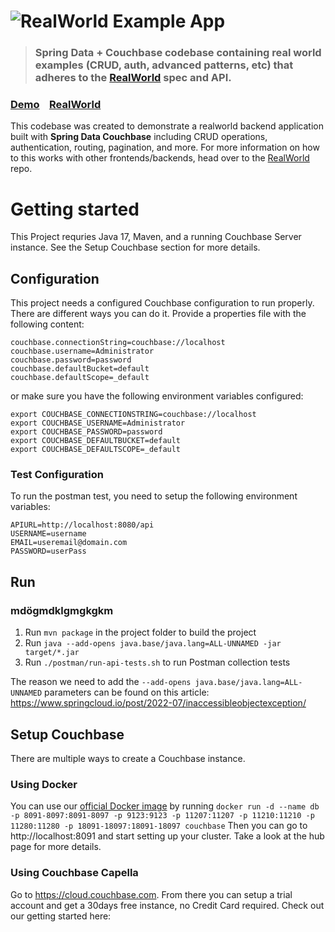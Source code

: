 # ![RealWorld Example App](logo.png)

> ### Spring Data + Couchbase codebase containing real world examples (CRUD, auth, advanced patterns, etc) that adheres to the [RealWorld](https://github.com/gothinkster/realworld) spec and API.

### [Demo](https://demo.realworld.io/)&nbsp;&nbsp;&nbsp;&nbsp;[RealWorld](https://github.com/gothinkster/realworld)


This codebase was created to demonstrate a realworld backend application built with **Spring Data Couchbase** including CRUD operations, authentication, routing, pagination, and more. For more information on how to this works with other frontends/backends, head over to the [RealWorld](https://github.com/gothinkster/realworld) repo.

# Getting started

This Project requries Java 17, Maven, and a running Couchbase Server instance. See the Setup Couchbase section for more details.

## Configuration

This project needs a configured Couchbase configuration to run properly. There are different ways you can do it. Provide a properties file with the following content:

```properties
couchbase.connectionString=couchbase://localhost
couchbase.username=Administrator
couchbase.password=password
couchbase.defaultBucket=default
couchbase.defaultScope=_default
```

or make sure you have the following environment variables configured:
```
export COUCHBASE_CONNECTIONSTRING=couchbase://localhost
export COUCHBASE_USERNAME=Administrator
export COUCHBASE_PASSWORD=password
export COUCHBASE_DEFAULTBUCKET=default
export COUCHBASE_DEFAULTSCOPE=_default
```

### Test Configuration

To run the postman test, you need to setup the following environment variables:

```
APIURL=http://localhost:8080/api
USERNAME=username
EMAIL=useremail@domain.com
PASSWORD=userPass
```

## Run
### mdögmdklgmgkgkm
1. Run `mvn package` in the project folder to build the project
1. Run `java --add-opens java.base/java.lang=ALL-UNNAMED -jar target/*.jar`
2. Run `./postman/run-api-tests.sh` to run Postman collection tests

The reason we need to add the `--add-opens java.base/java.lang=ALL-UNNAMED` parameters can be found on this article: https://www.springcloud.io/post/2022-07/inaccessibleobjectexception/

## Setup Couchbase

There are multiple ways to create a Couchbase instance.

### Using Docker

You can use our [official Docker image](https://hub.docker.com/_/couchbase) by running `docker run -d --name db -p 8091-8097:8091-8097 -p 9123:9123 -p 11207:11207 -p 11210:11210 -p 11280:11280 -p 18091-18097:18091-18097 couchbase`
Then you can go to http://localhost:8091 and start setting up your cluster. Take a look at the hub page for more details.

### Using Couchbase Capella

Go to https://cloud.couchbase.com. From there you can setup a trial account and get a 30days free instance, no Credit Card required. Check out our getting started here: